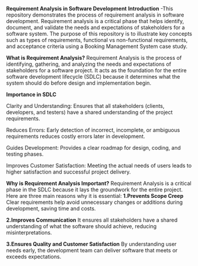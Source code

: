 **Requirement Analysis in Software Development**
**Introduction**
-This repository demonstrates the process of requirement analysis in software development. Requirement analysis is a critical phase that helps identify, document, and validate the needs and expectations of stakeholders for a software system. The purpose of this repository is to illustrate key concepts such as types of requirements, functional vs non-functional requirements, and acceptance criteria using a Booking Management System case study.

**What is Requirement Analysis?**
Requirement Analysis is the process of identifying, gathering, and analyzing the needs and expectations of stakeholders for a software project. It acts as the foundation for the entire software development lifecycle (SDLC) because it determines what the system should do before design and implementation begin.

**Importance in SDLC**

Clarity and Understanding: Ensures that all stakeholders (clients, developers, and testers) have a shared understanding of the project requirements.

Reduces Errors: Early detection of incorrect, incomplete, or ambiguous requirements reduces costly errors later in development.

Guides Development: Provides a clear roadmap for design, coding, and testing phases.

Improves Customer Satisfaction: Meeting the actual needs of users leads to higher satisfaction and successful project delivery.

**Why is Requirement Analysis Important?**
Requirement Analysis is a critical phase in the SDLC because it lays the groundwork for the entire project. Here are three main reasons why it is essential:
**1.Prevents Scope Creep**
Clear requirements help avoid unnecessary changes or additions during development, saving time and costs.

**2.Improves Communication**
It ensures all stakeholders have a shared understanding of what the software should achieve, reducing misinterpretations.

**3.Ensures Quality and Customer Satisfaction**
By understanding user needs early, the development team can deliver software that meets or exceeds expectations.
